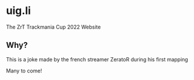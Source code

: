 # uig.li
The ZrT Trackmania Cup 2022 Website

## Why?

This is a joke made by the french streamer ZeratoR during his first mapping

Many to come!
